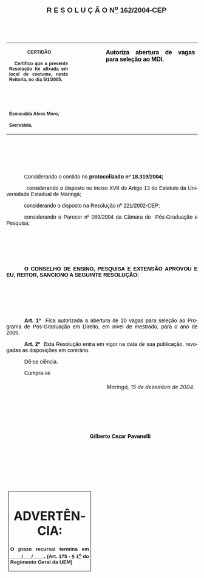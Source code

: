 <body lang=PT-BR link=blue vlink=purple style='tab-interval:35.45pt'>

<div class=Section1>

<p class=TITULO-01 style='margin:0cm;margin-bottom:.0001pt;mso-pagination:widow-orphan;
tab-stops:35.45pt;mso-layout-grid-align:auto;text-autospace:ideograph-numeric ideograph-other'><span
style='font-size:14.0pt;mso-bidi-font-size:12.0pt;font-family:Arial;mso-bidi-font-family:
"Times New Roman";font-variant:normal;mso-ansi-language:PT-BR'><![if !supportEmptyParas]>&nbsp;<![endif]><o:p></o:p></span></p>

<p class=TITULO-01 style='margin:0cm;margin-bottom:.0001pt;mso-pagination:widow-orphan;
tab-stops:35.45pt;mso-layout-grid-align:auto;text-autospace:ideograph-numeric ideograph-other'><span
style='font-size:14.0pt;mso-bidi-font-size:12.0pt;font-family:Arial;mso-bidi-font-family:
"Times New Roman";font-variant:normal;mso-ansi-language:PT-BR'><![if !supportEmptyParas]>&nbsp;<![endif]><o:p></o:p></span></p>

<p class=MsoNormal align=center style='text-align:center;text-indent:18.0pt'><b
style='mso-bidi-font-weight:normal'><span style='font-size:14.0pt;mso-bidi-font-size:
12.0pt;font-family:Arial;mso-bidi-font-family:"Times New Roman"'>R E S O L U Ç
Ã O N<u><sup>o</sup></u> 162/2004-CEP<o:p></o:p></span></b></p>

<p class=MsoNormal align=center style='text-align:center'><span
style='font-size:10.0pt;mso-bidi-font-size:12.0pt;font-family:Arial;mso-bidi-font-family:
"Times New Roman"'><![if !supportEmptyParas]>&nbsp;<![endif]><o:p></o:p></span></p>

<p class=MsoNormal align=center style='text-align:center'><span
style='font-size:10.0pt;mso-bidi-font-size:12.0pt;font-family:Arial;mso-bidi-font-family:
"Times New Roman"'>&nbsp;<o:p></o:p></span></p>

<table border=0 cellspacing=0 cellpadding=0 style='border-collapse:collapse;
 mso-padding-alt:0cm 5.4pt 0cm 5.4pt'>
 <tr>
  <td width=196 valign=top style='width:147.15pt;padding:0cm 5.4pt 0cm 5.4pt'>
  <p class=MsoNormal align=center style='text-align:center'><span
  style='font-size:10.0pt;mso-bidi-font-size:12.0pt;font-family:Arial;
  mso-bidi-font-family:"Times New Roman"'>&nbsp;</span><b style='mso-bidi-font-weight:
  normal'><span style='font-size:9.0pt;mso-bidi-font-size:12.0pt;font-family:
  Arial;mso-bidi-font-family:"Times New Roman"'>CERTIDÃO<o:p></o:p></span></b></p>
  <p class=MsoNormal style='text-align:justify'><b style='mso-bidi-font-weight:
  normal'><span style='font-size:9.0pt;mso-bidi-font-size:12.0pt;font-family:
  Arial;mso-bidi-font-family:"Times New Roman"'><span style="mso-spacerun:
  yes">   </span>Certifico que a presente Resolução foi afixada em local de
  costume, nesta Reitoria, no dia 5/1/2005.<o:p></o:p></span></b></p>
  <p class=MsoNormal style='text-align:justify'><b style='mso-bidi-font-weight:
  normal'><span style='font-size:9.0pt;mso-bidi-font-size:12.0pt;font-family:
  Arial;mso-bidi-font-family:"Times New Roman"'>&nbsp;<o:p></o:p></span></b></p>
  <p class=MsoNormal style='text-align:justify'><b style='mso-bidi-font-weight:
  normal'><span style='font-size:9.0pt;mso-bidi-font-size:12.0pt;font-family:
  Arial;mso-bidi-font-family:"Times New Roman"'>&nbsp;<o:p></o:p></span></b></p>
  <p class=MsoNormal style='mso-pagination:none;layout-grid-mode:char'><b
  style='mso-bidi-font-weight:normal'><span style='font-size:9.0pt;mso-bidi-font-size:
  12.0pt;font-family:Arial;mso-bidi-font-family:"Times New Roman"'>Esmeralda
  Alves Moro,<o:p></o:p></span></b></p>
  <p class=MsoNormal><b style='mso-bidi-font-weight:normal'><span
  style='font-size:9.0pt;mso-bidi-font-size:12.0pt;font-family:Arial;
  mso-bidi-font-family:"Times New Roman";layout-grid-mode:line'>Secretária.</span></b><b
  style='mso-bidi-font-weight:normal'><span style='font-size:9.0pt;mso-bidi-font-size:
  12.0pt;font-family:Arial;mso-bidi-font-family:"Times New Roman"'><o:p></o:p></span></b></p>
  </td>
  <td width=99 valign=top style='width:74.25pt;padding:0cm 5.4pt 0cm 5.4pt'>
  <p class=MsoNormal style='margin-right:-5.4pt'><![if !supportEmptyParas]>&nbsp;<![endif]><b
  style='mso-bidi-font-weight:normal'><span style='font-size:11.0pt;mso-bidi-font-size:
  12.0pt;font-family:Arial;mso-bidi-font-family:"Times New Roman"'><o:p></o:p></span></b></p>
  </td>
  <td width=312 valign=top style='width:234.0pt;padding:0cm 5.4pt 0cm 5.4pt'>
  <p class=MsoNormal style='text-align:justify'><b style='mso-bidi-font-weight:
  normal'><span style='font-family:Arial;mso-bidi-font-family:"Times New Roman";
  color:black;letter-spacing:-.2pt'>Autoriza abertura de vagas para seleção ao
  MDI.</span></b><b style='mso-bidi-font-weight:normal'><span style='font-family:
  Arial;mso-bidi-font-family:"Times New Roman"'><o:p></o:p></span></b></p>
  </td>
 </tr>
</table>

<p class=BodyText21><span style='font-size:10.0pt;font-family:Arial;mso-bidi-font-family:
"Times New Roman"'>&nbsp;<o:p></o:p></span></p>

<p class=BodyText21><span style='font-size:10.0pt;font-family:Arial;mso-bidi-font-family:
"Times New Roman"'><![if !supportEmptyParas]>&nbsp;<![endif]><o:p></o:p></span></p>

<p class=BodyText21><span style='font-size:10.0pt;font-family:Arial;mso-bidi-font-family:
"Times New Roman"'><![if !supportEmptyParas]>&nbsp;<![endif]><o:p></o:p></span></p>

<p class=MsoNormal style='text-align:justify;mso-layout-grid-align:none;
text-autospace:none'><span style='font-family:Arial;mso-bidi-font-family:"Times New Roman"'><span
style='mso-tab-count:1'>            </span>C<span style='color:black'>onsiderando
o contido no <b style='mso-bidi-font-weight:normal'>protocolizado nº
18.319/2004;</b><o:p></o:p></span></span></p>

<p class=MsoNormal style='text-align:justify;mso-layout-grid-align:none;
text-autospace:none'><span style='font-family:Arial;mso-bidi-font-family:"Times New Roman";
color:black'><span style='mso-tab-count:1'>            </span>considerando o
disposto no Inciso XVII do Artigo 13 do Estatuto da Universidade Estadual de
Maringá;<o:p></o:p></span></p>

<p class=MsoNormal style='text-align:justify;mso-layout-grid-align:none;
text-autospace:none'><span style='font-family:Arial;mso-bidi-font-family:"Times New Roman";
color:black'><span style='mso-tab-count:1'>            </span>considerando o
disposto na Resolução nº 221/2002-CEP;<o:p></o:p></span></p>

<p class=MsoNormal style='text-align:justify;text-indent:35.45pt;mso-layout-grid-align:
none;text-autospace:none'><span style='font-family:Arial;mso-bidi-font-family:
"Times New Roman";color:black'>considerando o Parecer nº 089/2004 da Câmara de <span
style="mso-spacerun: yes"> </span>Pós-Graduação e Pesquisa;<o:p></o:p></span></p>

<p class=MsoNormal style='text-align:justify;text-indent:72.0pt;mso-layout-grid-align:
none;text-autospace:none'><span style='font-family:Arial;mso-bidi-font-family:
"Times New Roman";color:black'><![if !supportEmptyParas]>&nbsp;<![endif]><o:p></o:p></span></p>

<p class=MsoNormal style='text-align:justify;text-indent:72.0pt;mso-layout-grid-align:
none;text-autospace:none'><span style='font-family:Arial;mso-bidi-font-family:
"Times New Roman";color:black'><![if !supportEmptyParas]>&nbsp;<![endif]><o:p></o:p></span></p>

<p class=MsoNormal style='text-align:justify;text-indent:72.0pt;mso-layout-grid-align:
none;text-autospace:none'><span style='font-family:Arial;mso-bidi-font-family:
"Times New Roman";color:black'><![if !supportEmptyParas]>&nbsp;<![endif]><o:p></o:p></span></p>

<p class=MsoNormal style='text-align:justify;text-indent:35.45pt;mso-layout-grid-align:
none;text-autospace:none'><b style='mso-bidi-font-weight:normal'><span
style='font-family:Arial;mso-bidi-font-family:"Times New Roman";color:black'>O
CONSELHO DE ENSINO, PESQUISA E EXTENSÃO APROVOU E EU, REITOR, SANCIONO A
SEGUINTE RESOLUÇÃO:<o:p></o:p></span></b></p>

<p class=MsoNormal style='text-align:justify;mso-layout-grid-align:none;
text-autospace:none'><span style='font-family:Arial;mso-bidi-font-family:"Times New Roman";
color:black'><![if !supportEmptyParas]>&nbsp;<![endif]><o:p></o:p></span></p>

<p class=MsoNormal style='text-align:justify;mso-layout-grid-align:none;
text-autospace:none'><span style='font-family:Arial;mso-bidi-font-family:"Times New Roman";
color:black'><![if !supportEmptyParas]>&nbsp;<![endif]><o:p></o:p></span></p>

<p class=MsoNormal style='text-align:justify;mso-layout-grid-align:none;
text-autospace:none'><span style='font-family:Arial;mso-bidi-font-family:"Times New Roman";
color:black'><![if !supportEmptyParas]>&nbsp;<![endif]><o:p></o:p></span></p>

<p class=MsoNormal style='text-align:justify;text-indent:35.45pt;mso-layout-grid-align:
none;text-autospace:none'><b style='mso-bidi-font-weight:normal'><span
style='font-family:Arial;mso-bidi-font-family:"Times New Roman";color:black'>Art.
1º</span></b><span style='font-family:Arial;mso-bidi-font-family:"Times New Roman";
color:black'><span style="mso-spacerun: yes">  </span>Fica autorizada a
abertura de 20 vagas para seleção ao Programa de Pós-Graduação em Direito, em
nível de mestrado, para o ano de 2005.</span><span style='font-size:8.0pt;
mso-bidi-font-size:12.0pt;font-family:Arial;mso-bidi-font-family:"Times New Roman";
color:black'> <o:p></o:p></span></p>

<p class=MsoNormal style='text-align:justify;text-indent:35.45pt;mso-layout-grid-align:
none;text-autospace:none'><b style='mso-bidi-font-weight:normal'><span
style='font-family:Arial;mso-bidi-font-family:"Times New Roman";color:black'>Art.
2º<span style="mso-spacerun: yes">  </span></span></b><span style='font-family:
Arial;mso-bidi-font-family:"Times New Roman";color:black'>Esta Resolução entra
em vigor na data de sua publicação, revogadas as disposições em contrário.<o:p></o:p></span></p>

<p class=MsoNormal style='text-align:justify;text-indent:35.45pt;mso-layout-grid-align:
none;text-autospace:none'><span style='font-family:Arial;mso-bidi-font-family:
"Times New Roman";color:black'>Dê-se ciência.<o:p></o:p></span></p>

<p class=MsoNormal style='text-align:justify;text-indent:35.45pt;mso-layout-grid-align:
none;text-autospace:none'><span style='font-family:Arial;mso-bidi-font-family:
"Times New Roman";color:black'>Cumpra-se<o:p></o:p></span></p>

<h5 style='text-indent:198.0pt;line-height:normal'><span style='font-weight:
normal'>Maringá, 15 de dezembro de 2004.<o:p></o:p></span></h5>

<p class=MsoNormal style='text-align:justify;text-indent:72.0pt;mso-layout-grid-align:
none;text-autospace:none'><span style='font-family:Arial;mso-bidi-font-family:
"Times New Roman";color:black'><![if !supportEmptyParas]>&nbsp;<![endif]><o:p></o:p></span></p>

<p class=MsoNormal style='text-align:justify;text-indent:72.0pt;mso-layout-grid-align:
none;text-autospace:none'><span style='font-family:Arial;mso-bidi-font-family:
"Times New Roman";color:black'><![if !supportEmptyParas]>&nbsp;<![endif]><o:p></o:p></span></p>

<p class=MsoNormal style='text-align:justify;text-indent:72.0pt;mso-layout-grid-align:
none;text-autospace:none'><span style='font-family:Arial;mso-bidi-font-family:
"Times New Roman";color:black'><![if !supportEmptyParas]>&nbsp;<![endif]><o:p></o:p></span></p>

<p class=MsoNormal align=center style='text-align:center;text-indent:72.0pt;
mso-layout-grid-align:none;text-autospace:none'><b style='mso-bidi-font-weight:
normal'><span style='font-family:Arial;mso-bidi-font-family:"Times New Roman";
color:black'>Gilberto Cezar Pavanelli<o:p></o:p></span></b></p>

<p class=MsoNormal align=center style='text-align:center;text-indent:72.0pt;
mso-layout-grid-align:none;text-autospace:none'><b style='mso-bidi-font-weight:
normal'><span style='font-family:Arial;mso-bidi-font-family:"Times New Roman";
color:black'><![if !supportEmptyParas]>&nbsp;<![endif]><o:p></o:p></span></b></p>

<p class=MsoNormal align=center style='text-align:center;text-indent:72.0pt;
mso-layout-grid-align:none;text-autospace:none'><b style='mso-bidi-font-weight:
normal'><span style='font-family:Arial;mso-bidi-font-family:"Times New Roman";
color:black'><![if !supportEmptyParas]>&nbsp;<![endif]><o:p></o:p></span></b></p>

<p class=MsoNormal align=center style='text-align:center;text-indent:72.0pt;
mso-layout-grid-align:none;text-autospace:none'><b style='mso-bidi-font-weight:
normal'><span style='font-family:Arial;mso-bidi-font-family:"Times New Roman";
color:black'><![if !supportEmptyParas]>&nbsp;<![endif]><o:p></o:p></span></b></p>

<p class=MsoNormal align=center style='text-align:center;text-indent:72.0pt;
mso-layout-grid-align:none;text-autospace:none'><b style='mso-bidi-font-weight:
normal'><span style='font-family:Arial;mso-bidi-font-family:"Times New Roman";
color:black'><![if !supportEmptyParas]>&nbsp;<![endif]><o:p></o:p></span></b></p>

<table border=1 cellspacing=0 cellpadding=0 style='margin-left:3.5pt;
 border-collapse:collapse;border:none;mso-border-alt:solid windowtext .5pt;
 mso-padding-alt:0cm 3.5pt 0cm 3.5pt'>
 <tr>
  <td width=207 valign=top style='width:155.6pt;border:solid windowtext .5pt;
  padding:0cm 3.5pt 0cm 3.5pt'>
  <h1 align=center style='text-align:center;line-height:normal'>ADVERTÊNCIA:<span
  style='mso-fareast-font-family:"Arial Unicode MS"'><o:p></o:p></span></h1>
  <p class=MsoNormal style='text-align:justify'><b style='mso-bidi-font-weight:
  normal'><span style='font-size:10.0pt;mso-bidi-font-size:12.0pt;font-family:
  Arial;mso-bidi-font-family:"Times New Roman"'>O prazo recursal termina em ____/___/____.
  (Art. 175 - § 1<u><sup>o</sup></u> do Regimento Geral da UEM)<o:p></o:p></span></b></p>
  </td>
 </tr>
</table>

<p class=MsoNormal style='text-align:justify'><![if !supportEmptyParas]>&nbsp;<![endif]><o:p></o:p></p>

</div>

</body>
